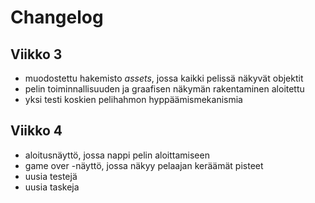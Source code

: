 # Changelog
##  Viikko 3
- muodostettu hakemisto *assets*, jossa kaikki pelissä näkyvät objektit
- pelin toiminnallisuuden ja graafisen näkymän rakentaminen aloitettu
- yksi testi koskien pelihahmon hyppäämismekanismia
## Viikko 4
- aloitusnäyttö, jossa nappi pelin aloittamiseen
- game over -näyttö, jossa näkyy pelaajan keräämät pisteet
- uusia testejä
- uusia taskeja
